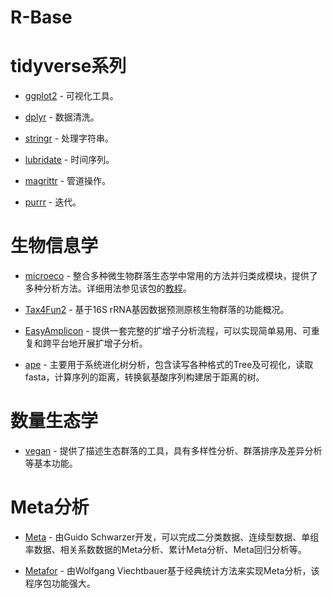 # R-Base


# tidyverse系列
- [ggplot2](https://cran.r-project.org/web/packages/ggplot2/index.html) - 可视化工具。

- [dplyr](https://cran.r-project.org/web/packages/dplyr/index.html) - 数据清洗。

- [stringr](https://cran.r-project.org/web/packages/stringr/index.html) - 处理字符串。

- [lubridate](https://cran.r-project.org/web/packages/lubridate/index.html) - 时间序列。

- [magrittr](https://cran.r-project.org/web/packages/magrittr/index.html) - 管道操作。

- [purrr](https://cran.r-project.org/web/packages/purrr/index.html) - 迭代。

# 生物信息学
- [microeco](https://cran.r-project.org/web/packages/microeco/index.html) - 整合多种微生物群落生态学中常用的方法并归类成模块，提供了多种分析方法。详细用法参见该包的[教程](https://chiliubio.github.io/microeco_tutorial/)。

- [Tax4Fun2](https://doi.org/10.1186/s40793-020-00358-7) - 基于16S rRNA基因数据预测原核生物群落的功能概况。

- [EasyAmplicon](https://github.com/YongxinLiu/EasyAmplicon) - 提供一套完整的扩增子分析流程，可以实现简单易用、可重复和跨平台地开展扩增子分析。

- [ape](https://cran.r-project.org/web/packages/ape/index.html) - 主要用于系统进化树分析，包含读写各种格式的Tree及可视化，读取fasta，计算序列的距离，转换氨基酸序列构建居于距离的树。


# 数量生态学
- [vegan](https://cran.r-project.org/web/packages/vegan/index.html) - 提供了描述生态群落的工具，具有多样性分析、群落排序及差异分析等基本功能。

# Meta分析
- [Meta](https://cran.r-project.org/web/packages/meta/index.html) - 由Guido Schwarzer开发，可以完成二分类数据、连续型数据、单组率数据、相关系数数据的Meta分析、累计Meta分析、Meta回归分析等。

- [Metafor](https://cran.r-project.org/web/packages/metafor/index.html) - 由Wolfgang Viechtbauer基于经典统计方法来实现Meta分析，该程序包功能强大。

